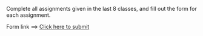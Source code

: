 Complete all assignments given in the last 8 classes, and fill out the form for each assignment.

Form link ==> [Click here to submit](https://docs.google.com/forms/d/e/1FAIpQLSdvsynzeb1QD4Xjel8KSohs6BkH__Gin0Fd1i9rxv3p5Vvj_w/viewform)